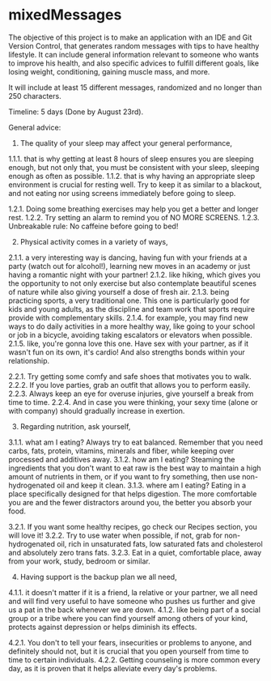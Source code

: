 # mixedMessages

The objective of this project is to make an application with an IDE and Git Version Control, that generates random messages with tips to have healthy lifestyle. It can include general information relevant to someone who wants to improve his health, and also specific advices to fulfill different goals, like losing weight, conditioning, gaining muscle mass, and more.

It will include at least 15 different messages, randomized and no longer than 250 characters.

Timeline: 5 days (Done by August 23rd).

General advice:

1. The quality of your sleep may affect your general performance, 

1.1.1. that is why getting at least 8 hours of sleep ensures you are sleeping enough, but not only that, you must be consistent with your sleep, sleeping enough as often as possible.
1.1.2. that is why having an appropriate sleep environment is crucial for resting well. Try to keep it as similar to a blackout, and not eating nor using screens immediately before going to sleep.

1.2.1. Doing some breathing exercises may help you get a better and longer rest.
1.2.2. Try setting an alarm to remind you of NO MORE SCREENS.
1.2.3. Unbreakable rule: No caffeine before going to bed!

2. Physical activity comes in a variety of ways, 

2.1.1. a very interesting way is dancing, having fun with your friends at a party (watch out for alcohol!), learning new moves in an academy or just having a romantic night with your partner!
2.1.2. like hiking, which gives you the opportunity to not only exercise but also contemplate beautiful scenes of nature while also giving yourself a dose of fresh air.
2.1.3. being practicing sports, a very traditional one. This one is particularly good for kids and young adults, as the discipline and team work that sports require provide with complementary skills.
2.1.4. for example, you may find new ways to do daily activities in a more healthy way, like going to your school or job in a bicycle, avoiding taking escalators or elevators when possible.
2.1.5. like, you're gonna love this one. Have sex with your partner, as if it wasn't fun on its own, it's cardio! And also strengths bonds within your relationship.

2.2.1. Try getting some comfy and safe shoes that motivates you to walk.
2.2.2. If you love parties, grab an outfit that allows you to perform easily.
2.2.3. Always keep an eye for overuse injuries, give yourself a break from time to time.
2.2.4. And in case you were thinking, your sexy time (alone or with company) should gradually increase in exertion.

3. Regarding nutrition, ask yourself, 

3.1.1. what am I eating? Always try to eat balanced. Remember that you need carbs, fats, protein, vitamins, minerals and fiber, while keeping over processed and additives away.
3.1.2. how am I eating? Steaming the ingredients that you don't want to eat raw is the best way to maintain a high amount of nutrients in them, or if you want to fry something, then use non-hydrogenated oil and keep it clean.
3.1.3. where am I eating? Eating in a place specifically designed for that helps digestion. The more comfortable you are and the fewer distractors around you, the better you absorb your food.

3.2.1. If you want some healthy recipes, go check our Recipes section, you will love it!
3.2.2. Try to use water when possible, if not, grab for non-hydrogenated oil, rich in unsaturated fats, low saturated fats and cholesterol and absolutely zero trans fats.
3.2.3. Eat in a quiet, comfortable place, away from your work, study, bedroom or similar.

4. Having support is the backup plan we all need, 

4.1.1. it doesn't matter if it is a friend, la relative or your partner, we all need and will find very useful to have someone who pushes us further and give us a pat in the back whenever we are down.
4.1.2. like being part of a social group or a tribe where you can find yourself among others of your kind, protects against depression or helps diminish its effects.

4.2.1. You don't to tell your fears, insecurities or problems to anyone, and definitely should not, but it is crucial that you open yourself from time to time to certain individuals.
4.2.2. Getting counseling is more common every day, as it is proven that it helps alleviate every day's problems.